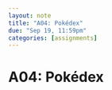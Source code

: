 ```yaml
---
layout: note
title: "A04: Pokédex"
due: "Sep 19, 11:59pm"
categories: [assignments]
---
```


# A04: Pokédex




